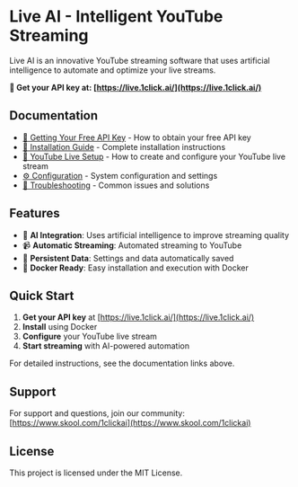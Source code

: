 # Live AI - Intelligent YouTube Streaming

Live AI is an innovative YouTube streaming software that uses artificial intelligence to automate and optimize your live streams.

**🔑 Get your API key at: [https://live.1click.ai/](https://live.1click.ai/)**

## Documentation

- [🔑 Getting Your Free API Key](GETTING_API_KEY.md) - How to obtain your free API key
- [📖 Installation Guide](INSTALLATION.md) - Complete installation instructions
- [🎥 YouTube Live Setup](YOUTUBE_LIVE.md) - How to create and configure your YouTube live stream
- [⚙️ Configuration](CONFIGURATION.md) - System configuration and settings
- [🔧 Troubleshooting](TROUBLESHOOTING.md) - Common issues and solutions

## Features

- 🤖 **AI Integration**: Uses artificial intelligence to improve streaming quality
- 📹 **Automatic Streaming**: Automated streaming to YouTube
- 💾 **Persistent Data**: Settings and data automatically saved
- 🐳 **Docker Ready**: Easy installation and execution with Docker

## Quick Start

1. **Get your API key** at [https://live.1click.ai/](https://live.1click.ai/)
2. **Install** using Docker
3. **Configure** your YouTube live stream
4. **Start streaming** with AI-powered automation

For detailed instructions, see the documentation links above.

## Support

For support and questions, join our community: [https://www.skool.com/1clickai](https://www.skool.com/1clickai)

## License

This project is licensed under the MIT License.

